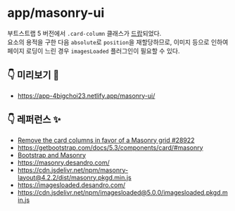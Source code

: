 # app/masonry-ui

부트스트랩 5 버전에서 `.card-column` 클래스가 [드랍](https://getbootstrap.com/docs/5.3/migration/#card)되었다.  
요소의 용적을 구한 다음 `absolute`로 `position`을 재할당하므로, 이미지 등으로 인하여 페이지 로딩이 느린 경우 `imagesLoaded` 플러그인이 필요할 수 있다.

## 👇 미리보기 👀

- https://app-4bigchoi23.netlify.app/masonry-ui/  

## 👇 레퍼런스 ✨

- [Remove the card columns in favor of a Masonry grid #28922](https://github.com/twbs/bootstrap/pull/28922)  
- https://getbootstrap.com/docs/5.3/components/card/#masonry  
- [Bootstrap and Masonry](https://getbootstrap.com/docs/5.3/examples/masonry/)  
- https://masonry.desandro.com/  
- https://cdn.jsdelivr.net/npm/masonry-layout@4.2.2/dist/masonry.pkgd.min.js  
- https://imagesloaded.desandro.com/  
- https://cdn.jsdelivr.net/npm/imagesloaded@5.0.0/imagesloaded.pkgd.min.js  
